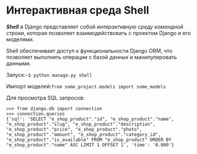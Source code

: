 # Интерактивная среда Shell 

***Shell*** в Django представляет собой *интерактивную среду командной строки*, которая позволяет взаимодействовать
с проектом Django и его моделями.

Shell обеспечивает доступ к функциональности Django ORM, что позволяет выполнять операции с базой данных и
манипулировать данными.

Запуск:`~$ python manage.py shell`

Импорт моделей:`from some_project.models import some_models`

Для просмотра SQL запросов:
```commandline
>>> from django.db import connection
>>> connection.queries
{'sql': 'SELECT "e_shop_product"."id", "e_shop_product"."name", "e_shop_product"."slug", "e_shop_product"."description", "e_shop_product"."price", "e_shop_product"."photo", "e_shop_product"."amount", "e_shop_product"."category_id", "e_shop_product"."is_available" FROM "e_shop_product" ORDER BY "e_shop_product"."name" ASC LIMIT 1 OFFSET 1', 'time': '0.000'}
```


